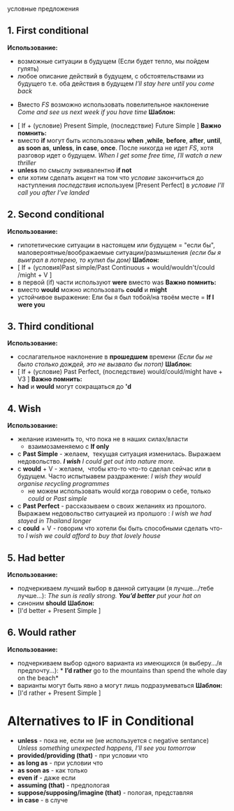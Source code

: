 условные предложения
## 1. First conditional
**Использование:**
- возможные ситуации в будущем (Если будет тепло, мы пойдем гулять)
- любое описание действий в будущем, с обстоятельствами из будущего т.е. оба действия в будущем
	*I’ll stay here until you come back*
* Вместо *FS* возможно использовать повелительное наклонение
	*Come and see us next week if you have time*
**Шаблон:**
- [ If + (условие) Present Simple, (последствие) Future Simple ]
**Важно помнить:**
- вместо **if** могут быть использованы **when** ,**while**, **before**, **after**, **until**, **as soon as**, **unless**, **in case**, **once**. После никогда не идет *FS*, хотя разговор идет о будущем.
	*When I get some free time, Iˈll watch a new thriller*
- **unless** по смыслу эквивалентно **if not**
- ели хотим сделать акцент на том что *условие* закончиться до наступления *последствия* используем [Present Perfect] в *условие*
	*I’ll call you after I’ve landed*
## 2. Second conditional
**Использование:**
- гипотетические ситуации в настоящем или будущем = "если бы", маловероятные/воображаемые ситуации/размышления *(если бы я выиграл в лотерею, то купил бы дом)*
**Шаблон:**
- [ If + (условия)Past simple/Past Continuous + would/wouldn't/could /might + V ]
- в первой (if) части используют **were** вместо was
**Важно помнить:**
- вместо **would** можно использовать **could** и **might**
- устойчивое выражение: Ели бы я был тобой/на твоём месте = **If I were you**

## 3. Third conditional
**Использование:**
- сослагательное наклонение в **прошедшем** времени *(Если бы не было столько дождей, это не вызвало бы потоп)*
**Шаблон:**
- [ If + (условие) Past Perfect, (последствие) would/could/might have +  V3 ] 
**Важно помнить:**
- **had** и **would** могут сокращаться до **'d**

## 4. Wish
**Использование:**
- желание изменить то, что пока не в наших силах/власти
	- взаимозаменяемо с **If only**
- с **Past Simple** - желаем,  текущая ситуация изменилась. Выражаем недовольство. ***I wish** I could get out into nature more.*
- с **would** + V - желаем,  чтобы кто-то что-то сделал сейчас или в будущем. Часто испытыавем раздражение: *I wish they would organise recycling programmes*
	- не можем использовать would когда говорим о себе, только *could* or *Past simple*
- с **Past Perfect** - рассказываем о своих желаниях из прошлого. Выражаем недовольство ситуацией из пролшого : *I wish we had stayed in Thailand longer*
- c **could** + V - говорим что хотели бы быть способными сделать что-то *I wish we could afford to buy that lovely house*
## 5. Had better
**Использование:**
- подчеркиваем лучший выбор в данной ситуации (я лучше.../тебе лучше...): *The sun is really strong. **You’d better** put your hat on*
- синоним **should**
**Шаблон:**
- [I'd better + Present Simple ]
## 6. Would rather
**Использование:**
- подчеркиваем выбор одного варианта из имеющихся (я выберу.../я предпочту...): * **I’d rather** go to the mountains than spend the whole day on the beach*
- варианты могут быть явно а могут лишь подразумеваться
**Шаблон:**
- [I'd rather + Present Simple ]
# Alternatives to IF in Conditional
* **unless** - пока не, если не (не используется с negative sentance)
	*Unless something unexpected happens, I’ll see you tomorrow*
* **provided/providing (that)** - при условии что
* **as long as** - при условии что
* **as soon as** - как только
* **even if** - даже если
* **assuming (that)** - предпологая
* **suppose/supposing/imagine (that)** - пологая, представляя
* **in case** - в случе

